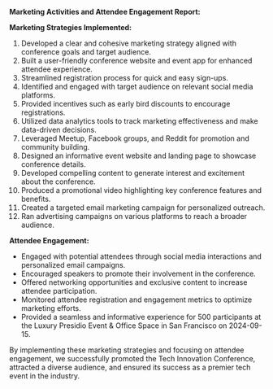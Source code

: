 **Marketing Activities and Attendee Engagement Report:**

**Marketing Strategies Implemented:**
1. Developed a clear and cohesive marketing strategy aligned with conference goals and target audience.
2. Built a user-friendly conference website and event app for enhanced attendee experience.
3. Streamlined registration process for quick and easy sign-ups.
4. Identified and engaged with target audience on relevant social media platforms.
5. Provided incentives such as early bird discounts to encourage registrations.
6. Utilized data analytics tools to track marketing effectiveness and make data-driven decisions.
7. Leveraged Meetup, Facebook groups, and Reddit for promotion and community building.
8. Designed an informative event website and landing page to showcase conference details.
9. Developed compelling content to generate interest and excitement about the conference.
10. Produced a promotional video highlighting key conference features and benefits.
11. Created a targeted email marketing campaign for personalized outreach.
12. Ran advertising campaigns on various platforms to reach a broader audience.

**Attendee Engagement:**
- Engaged with potential attendees through social media interactions and personalized email campaigns.
- Encouraged speakers to promote their involvement in the conference.
- Offered networking opportunities and exclusive content to increase attendee participation.
- Monitored attendee registration and engagement metrics to optimize marketing efforts.
- Provided a seamless and informative experience for 500 participants at the Luxury Presidio Event & Office Space in San Francisco on 2024-09-15.

By implementing these marketing strategies and focusing on attendee engagement, we successfully promoted the Tech Innovation Conference, attracted a diverse audience, and ensured its success as a premier tech event in the industry.